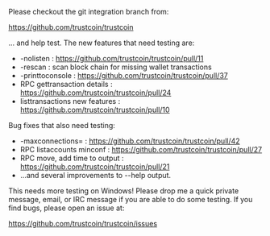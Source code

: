 Please checkout the git integration branch from:

https://github.com/trustcoin/trustcoin

... and help test.  The new features that need testing are:

* -nolisten : https://github.com/trustcoin/trustcoin/pull/11
* -rescan : scan block chain for missing wallet transactions
* -printtoconsole : https://github.com/trustcoin/trustcoin/pull/37
* RPC gettransaction details : https://github.com/trustcoin/trustcoin/pull/24
* listtransactions new features : https://github.com/trustcoin/trustcoin/pull/10

Bug fixes that also need testing:

* -maxconnections= : https://github.com/trustcoin/trustcoin/pull/42
* RPC listaccounts minconf : https://github.com/trustcoin/trustcoin/pull/27
* RPC move, add time to output : https://github.com/trustcoin/trustcoin/pull/21
* ...and several improvements to --help output.

This needs more testing on Windows!  Please drop me a quick private message, email, or IRC message if you are able to do some testing.  If you find bugs, please open an issue at:

https://github.com/trustcoin/trustcoin/issues
